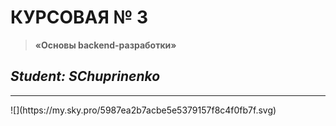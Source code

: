 # КУРСОВАЯ № 3
> **«Основы backend-разработки»**
## ***Student: SChuprinenko***

<hr>
![](https://my.sky.pro/5987ea2b7acbe5e5379157f8c4f0fb7f.svg)
